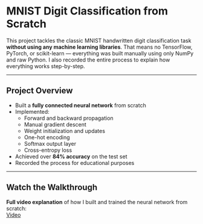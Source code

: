 #  MNIST Digit Classification from Scratch

This project tackles the classic MNIST handwritten digit classification task **without using any machine learning libraries**. That means no TensorFlow, PyTorch, or scikit-learn — everything was built manually using only NumPy and raw Python. I also recorded the entire process to explain how everything works step-by-step.

---

##  Project Overview

-  Built a **fully connected neural network** from scratch
- Implemented:
  - Forward and backward propagation
  - Manual gradient descent
  - Weight initialization and updates
  - One-hot encoding
  - Softmax output layer
  - Cross-entropy loss
- Achieved over **84% accuracy** on the test set
- Recorded the process for educational purposes

---

## Watch the Walkthrough

**Full video explanation** of how I built and trained the neural network from scratch:  
[Video](https://drive.google.com/file/d/1qCxMcHqIwQWkjrSJxRt32lVWGlHH6a0V/view?usp=drive_link)  
